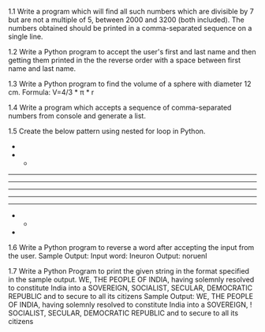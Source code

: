 1.1 Write a program which will find all such numbers which are divisible by 7 but are not a multiple of 5, between 2000 and 3200 (both included). The numbers obtained should be printed in a comma-separated sequence on a single line.

1.2 Write a Python program to accept the user's first and last name and then getting them printed in the the reverse order with a space between first name and last name.

1.3 Write a Python program to find the volume of a sphere with diameter 12 cm. Formula: V=4/3 * π * r

1.4 Write a program which accepts a sequence of comma-separated numbers from console and generate a list.

1.5 Create the below pattern using nested for loop in Python.

*
* *
* * *
* * * *
* * * * *
* * * *
* * *
* *
*
1.6 Write a Python program to reverse a word after accepting the input from the user. Sample Output: Input word: Ineuron Output: noruenI

1.7 Write a Python Program to print the given string in the format specified in the sample output. WE, THE PEOPLE OF INDIA, having solemnly resolved to constitute India into a SOVEREIGN, SOCIALIST, SECULAR, DEMOCRATIC REPUBLIC and to secure to all its citizens Sample Output: WE, THE PEOPLE OF INDIA, having solemnly resolved to constitute India into a SOVEREIGN, ! SOCIALIST, SECULAR, DEMOCRATIC REPUBLIC and to secure to all its citizens
